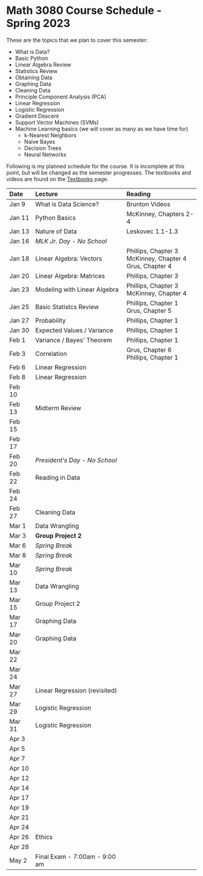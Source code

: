 # Math 3080 Course Schedule - Spring 2023
These are the topics that we plan to cover this semester:
* What is Data?
* Basic Python
* Linear Algebra Review
* Statistics Review
* Obtaining Data
* Graphing Data
* Cleaning Data
* Principle Component Analysis (PCA)
* Linear Regression
* Logistic Regression
* Gradient Descent
* Support Vector Machines (SVMs)
* Machine Learning basics (we will cover as many as we have time for)
  * k-Nearest Neighbors
  * Naive Bayes
  * Decision Trees
  * Neural Networks

Following is my planned schedule for the course. It is incomplete at this point, but will be changed as the semester progresses. The textbooks and videos are found on the [Textbooks](https://github.com/drolsonmi/math3080/blob/main/3080_Textbooks.md) page.

| Date   | Lecture                       | Reading                                                       |
| :----- | :------                       | :------                                                       |
| Jan 9  | What is Data Science?         | Brunton Videos                                                |
| Jan 11 | Python Basics                 | McKinney, Chapters 2-4                                        |
| Jan 13 | Nature of Data                | Leskovec 1.1-1.3                                              |
| Jan 16 | *MLK Jr. Day - No School*     |                                                               |
| Jan 18 | Linear Algebra: Vectors       | Phillips, Chapter 3<br>McKinney, Chapter 4<br>Grus, Chapter 4 |
| Jan 20 | Linear Algebra: Matrices      | Phillips, Chapter 3                                           |
| Jan 23 | Modeling with Linear Algebra  | Phillips, Chapter 3<br>McKinney, Chapter 4                    |
| Jan 25 | Basic Statistcs Review        | Phillips, Chapter 1<br>Grus, Chapter 5                        |
| Jan 27 | Probability                   | Phillips, Chapter 1                                           |
| Jan 30 | Expected Values / Variance    | Phillips, Chapter 1                                           |
| Feb 1  | Variance / Bayes' Theorem     | Phillips, Chapter 1                                           |
| Feb 3  | Correlation                   | Grus, Chapter 6<br>Phillips, Chapter 1                        |
| Feb 6  | Linear Regression             | |
| Feb 8  | Linear Regression             | |
| Feb 10 |                               | |
| Feb 13 | Midterm Review                | |
| Feb 15 |                               | |
| Feb 17 |                               | |
| Feb 20 | *President's Day - No School* | |
| Feb 22 | Reading in Data               | |
| Feb 24 |                               | |
| Feb 27 | Cleaning Data                 | |
| Mar 1  | Data Wrangling                | |
| Mar 3  | __Group Project 2__           | |
| Mar 6  | *Spring Break*                | |
| Mar 8  | *Spring Break*                | |
| Mar 10 | *Spring Break*                | |
| Mar 13 | Data Wrangling                | |
| Mar 15 | Group Project 2               | |
| Mar 17 | Graphing Data                 | |
| Mar 20 | Graphing Data                 | |
| Mar 22 |              | |
| Mar 24 |                               | |
| Mar 27 | Linear Regression (revisited) | |
| Mar 29 | Logistic Regression           | |
| Mar 31 | Logistic Regression           | |
| Apr 3  |               | |
| Apr 5  |            | |
| Apr 7  |                               | |
| Apr 10 |                   | |
| Apr 12 |                 | |
| Apr 14 |                               | |
| Apr 17 |                | |
| Apr 19 |                     | |
| Apr 21 |                               | |
| Apr 24 |    | |
| Apr 26 | Ethics                        | |
| Apr 28 |                               | |
| May 2  | Final Exam - 7:00am - 9:00 am | |